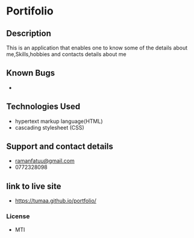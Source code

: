 # Portifolio
## Description
This is an application that enables one to know some of the details about me,Skills,hobbies and contacts details about me

## Known Bugs
+ 
## Technologies Used
+ hypertext markup language(HTML)
+ cascading stylesheet (CSS)

## Support and contact details
+ ramanfatuu@gmail.com
+ 0772328098
## link to live site
+ https://tumaa.github.io/portfolio/
### License
+ MTI

  